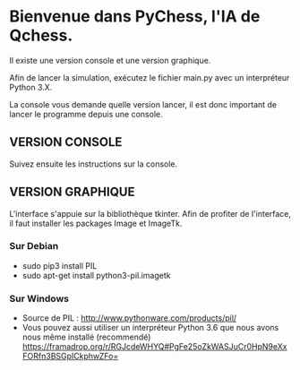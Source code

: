 # Bienvenue dans PyChess, l'IA de Qchess. #

Il existe une version console et une version graphique.

Afin de lancer la simulation, exécutez le fichier main.py avec un interpréteur Python 3.X.

La console vous demande quelle version lancer, il est donc important de lancer le programme
depuis une console.

## VERSION CONSOLE ##
Suivez ensuite les instructions sur la console.

## VERSION GRAPHIQUE ##
L'interface s'appuie sur la bibliothèque tkinter.
Afin de profiter de l'interface, il faut installer les packages Image et ImageTk.

### Sur Debian ###
* sudo pip3 install PIL
* sudo apt-get install python3-pil.imagetk

### Sur Windows ###
* Source de PIL : http://www.pythonware.com/products/pil/
* Vous pouvez aussi utiliser un interpréteur Python 3.6 que nous avons
        nous même installé (recommendé)
        https://framadrop.org/r/RGJcdeWHYQ#PgFe25oZkWASJuCr0HpN9eXxFORfn3BSGpICkphwZFo=
